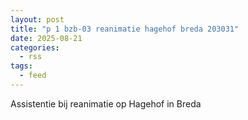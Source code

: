 ```yaml
---
layout: post
title: "p 1 bzb-03 reanimatie hagehof breda 203031"
date: 2025-08-21
categories: 
  - rss
tags: 
  - feed
---
```


Assistentie bij reanimatie op Hagehof in Breda

